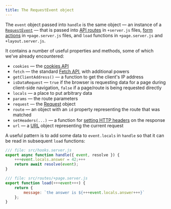 ```yaml
---
title: The RequestEvent object
---
```


The `event` object passed into `handle` is the same object — an instance of a [`RequestEvent`](/docs/kit/@sveltejs-kit#RequestEvent) — that is passed into [API routes](get-handlers) in `+server.js` files, [form actions](the-form-element) in `+page.server.js` files, and `load` functions in `+page.server.js` and `+layout.server.js`.

It contains a number of useful properties and methods, some of which we've already encountered:

- `cookies` — the [cookies API](cookies)
- `fetch` — the standard [Fetch API](https://developer.mozilla.org/en-US/docs/Web/API/Fetch_API), with additional powers
- `getClientAddress()` — a function to get the client's IP address
- `isDataRequest` — `true` if the browser is requesting data for a page during client-side navigation, `false` if a page/route is being requested directly
- `locals` — a place to put arbitrary data
- `params` — the route parameters
- `request` — the [Request](https://developer.mozilla.org/en-US/docs/Web/API/Request) object
- `route` — an object with an `id` property representing the route that was matched
- `setHeaders(...)` — a function for [setting HTTP headers](headers) on the response
- `url` — a [URL](https://developer.mozilla.org/en-US/docs/Web/API/URL) object representing the current request

A useful pattern is to add some data to `event.locals` in `handle` so that it can be read in subsequent `load` functions:

```js
/// file: src/hooks.server.js
export async function handle({ event, resolve }) {
	+++event.locals.answer = 42;+++
	return await resolve(event);
}
```

```js
/// file: src/routes/+page.server.js
export function load(+++event+++) {
	return {
		message: `the answer is ${+++event.locals.answer+++}`
	};
}
```
